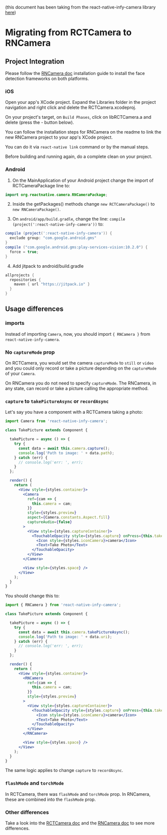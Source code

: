(this document has been taking from the react-native-infy-camera library [here](https://github.com/react-native-community/react-native-infy-camera/blob/master/docs/migration.md))

# Migrating from RCTCamera to RNCamera

## Project Integration

Please follow the [RNCamera doc](https://github.com/react-native-community/react-native-infy-camera/blob/master/docs/RNCamera.md) installation guide to install the face detection frameworks on both platforms.

### iOS

Open your app's XCode project. Expand the Libraries folder in the project navigation and right click and delete the RCTCamera.xcodeproj.

On your project's target, on `Build Phases`, click on libRCTCamera.a and delete (press the - button below).

You can follow the installation steps for RNCamera on the readme to link the new RNCamera project to your app's XCode project.

You can do it via `react-native link` command or by the manual steps.

Before building and running again, do a complete clean on your project.


### Android

1. On the MainApplication of your Android project change the import of RCTCameraPackage line to:
```java
import org.reactnative.camera.RNCameraPackage;
```

2. Inside the getPackages() methods change `new RCTCameraPackage()` to `new RNCameraPackage()`.

3. On `android/app/build.gradle`, change the line: `compile (project(':react-native-infy-camera'))` to:
```gradle
compile (project(':react-native-infy-camera')) {
  exclude group: "com.google.android.gms"
}
compile ("com.google.android.gms:play-services-vision:10.2.0") {
  force = true;
}
```

4. Add jitpack to android/build.gradle
```gradle
allprojects {
  repositories {
    maven { url "https://jitpack.io" }
  }
}
```

## Usage differences

### imports

Instead of importing `Camera`, now, you should import `{ RNCamera }` from `react-native-infy-camera`.

### No `captureMode` prop

On RCTCamera, you would set the camera `captureMode` to `still` or `video` and you could only record or take a picture depending on the `captureMode` of your `Camera`.

On RNCamera you do not need to specify `captureMode`. The RNCamera, in any state, can record or take a picture calling the appropriate method.

### `capture` to `takePictureAsync` or `recordAsync`

Let's say you have a component with a RCTCamera taking a photo:
```jsx
import Camera from 'react-native-infy-camera';

class TakePicture extends Component {

  takePicture = async () => {
    try {
      const data = await this.camera.capture();
      console.log('Path to image: ' + data.path);
    } catch (err) {
      // console.log('err: ', err);
    }
  };

  render() {
    return (
      <View style={styles.container}>
        <Camera
          ref={cam => {
            this.camera = cam;
          }}
          style={styles.preview}
          aspect={Camera.constants.Aspect.fill}
          captureAudio={false}
        >
          <View style={styles.captureContainer}>
            <TouchableOpacity style={styles.capture} onPress={this.takePicture}>
              <Icon style={styles.iconCamera}>camera</Icon>
              <Text>Take Photo</Text>
            </TouchableOpacity>
          </View>
        </Camera>

        <View style={styles.space} />
      </View>
    );
  }
}
```

You should change this to:
```jsx
import { RNCamera } from 'react-native-infy-camera';

class TakePicture extends Component {

  takePicture = async () => {
    try {
      const data = await this.camera.takePictureAsync();
      console.log('Path to image: ' + data.uri);
    } catch (err) {
      // console.log('err: ', err);
    }
  };

  render() {
    return (
      <View style={styles.container}>
        <RNCamera
          ref={cam => {
            this.camera = cam;
          }}
          style={styles.preview}
        >
          <View style={styles.captureContainer}>
            <TouchableOpacity style={styles.capture} onPress={this.takePicture}>
              <Icon style={styles.iconCamera}>camera</Icon>
              <Text>Take Photo</Text>
            </TouchableOpacity>
          </View>
        </RNCamera>

        <View style={styles.space} />
      </View>
    );
  }
}
```

The same logic applies to change `capture` to `recordAsync`.

### `flashMode` and `torchMode`

In RCTCamera, there was `flashMode` and `torchMode` prop. In RNCamera, these are combined into the `flashMode` prop.

### Other differences

Take a look into the [RCTCamera doc](https://github.com/react-native-community/react-native-infy-camera/blob/master/docs/RCTCamera.md) and the [RNCamera doc](https://github.com/react-native-community/react-native-infy-camera/blob/master/docs/RNCamera.md) to see more differences.
